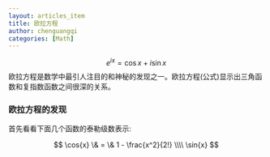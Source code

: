 ```yaml
---
layout: articles_item
title: 欧拉方程
author: chenguangqi
categories: [Math]
---
```


$$e^{ix} = \cos{x} + i\sin{x}$$
欧拉方程是数学中最引人注目的和神秘的发现之一。欧拉方程(公式)显示出三角函数和复指数函数之间很深的关系。

### 欧拉方程的发现
首先看看下面几个函数的泰勒级数表示:

$$
\cos{x} \&  = \& 1 - \frac{x^2}{2!} \\\\
\sin{x} 
$$
